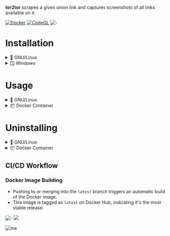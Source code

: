 **tor2tor** scrapes a given onion link and captures screenshots of all links available on it.

[![Docker](https://github.com/rly0nheart/tor2tor/actions/workflows/docker-publish.yml/badge.svg)](https://github.com/rly0nheart/tor2tor/actions/workflows/docker-publish.yml)
[![CodeQL](https://github.com/rly0nheart/tor2tor/actions/workflows/codeql.yml/badge.svg)](https://github.com/rly0nheart/tor2tor/actions/workflows/codeql.yml)
![-](https://raw.githubusercontent.com/andreasbm/readme/master/assets/lines/aqua.png)
# Installation
<details>
  <summary>🐧 GNU/Linux</summary>
  
   ## Note
  > This assumes the Firefox browser is installed on the user's machine.

  **1.** Clone the repository
  ```
  $ git clone https://github.com/rly0nheart/tor2tor
  ```

  **2.** Move to the tor2tor directory
  ```
  $ cd tor2tor
  ```

  ## Note
  > From this point, make sure you've started running the commands as root or in a root shell.

  **3.** Run the installation script
  > Assuming you've already made it executable with `chmod +x install.sh`

  ```
  ./install.sh
  ```
  The installation script will install `tor` then download and setup the latest version of `geckodriver`, and install `tor2tor` together with its dependencies (because we're all too lazy to manually do it)
  ![-](https://raw.githubusercontent.com/andreasbm/readme/master/assets/lines/aqua.png)
</details>

<details>
  <summary>🪟 Windows</summary>
  
  > This assumes you have docker installed and running

  For Windows users, you can just pull the docker image from [DockerHub](https://hub.docker.com/r/rly0nheart/tor2tor) by running:
  ```
  docker pull rly0nheart/tor2tor
  ```
![-](https://raw.githubusercontent.com/andreasbm/readme/master/assets/lines/aqua.png)
</details>


# Usage
<details>
  <summary>🐧 GNU/Linux</summary>
  
  If you installed the program with the `install.sh` script, then you can just run the following command to see available options and some basic usage examples:
  ```
  tor2tor --help
  ```

![-](https://raw.githubusercontent.com/andreasbm/readme/master/assets/lines/aqua.png)

</details>

<details>
  <summary>📦 Docker Container</summary>
  
  You can call the tor2tor container with `docker run`:
  ```
  docker run tor2tor --help
  ```

  Calling the tor2tor container with an onion url should look like this:
  ```
  docker run --tty --volume $PWD/tor2tor:/root/tor2tor tor2tor http://example.onion
  ```
  > --tty Allocates a pseudo-TTY, use it to enable the container to display colours on output
  >> --volume $PWD/tor2tor:/root/tor2tor Will mount the tor2tor directory from the container to your host machine.

![-](https://raw.githubusercontent.com/andreasbm/readme/master/assets/lines/aqua.png)
</details>


# Uninstalling
<details>
  <summary>🐧 GNU/Linux</summary>

  Navigate to the `tor2tor` directory that you cloned and find `uninstall.sh` file.

  Run it!
  > Assuming you also made it executable with `chmod +x uninstall.sh`
  ```
  ./uninstall.sh
  ```
  This will uninstall `tor`, delete the `geckodriver` binary and uninstall `tor2tor`
  ![-](https://raw.githubusercontent.com/andreasbm/readme/master/assets/lines/aqua.png)
</details>

<details>
  <summary>📦 Docker Container</summary>

  You can stop (if it's running) and remove the container by running:
  ```
  docker rm -f tor2tor
  ```
![-](https://raw.githubusercontent.com/andreasbm/readme/master/assets/lines/aqua.png)
</details>

## CI/CD Workflow

### Docker Image Building

- Pushing to or merging into the `latest` branch triggers an automatic build of the Docker image.
- This image is tagged as `latest` on Docker Hub, indicating it's the most stable release.

![-](https://raw.githubusercontent.com/andreasbm/readme/master/assets/lines/aqua.png)
<a href="https://www.buymeacoffee.com/_rly0nheart"><img src="https://img.buymeacoffee.com/button-api/?text=Buy me a coffee&emoji=&slug=_rly0nheart&button_colour=40DCA5&font_colour=ffffff&font_family=Comic&outline_colour=000000&coffee_colour=FFDD00" /></a>

![me](https://github.com/rly0nheart/glyphoji/assets/74001397/e202c4c1-9a69-40c4-a4da-1e95befb08ee)
